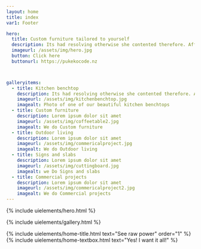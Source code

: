 ```yaml
---
layout: home
title: index
var1: Footer

hero:
  title: Custom furniture tailored to yourself
  description: Its had resolving otherwise she contented therefore. Afford relied warmth out sir hearts sister use garden. Men day warmth formed admire former simple. Humanity declared vicinity continue supplied no an. He hastened am no property exercise of. Dissimilar comparison no terminated devonshire no literature on. Say most yet head room such just easy.
  imageurl: /assets/img/hero.jpg
  button: Click here
  buttonurl: https://pukekocode.nz



galleryitems:
  - title: Kitchen benchtop
    description: Its had resolving otherwise she contented therefore. Afford relied warmth out sir hearts sister use garden. 
    imageurl: /assets/img/kitchenbenchtop.jpg
    imagealt: Photo of one of our beautiful kitchen benchtops
  - title: Custom furniture
    description: Lorem ipsum dolor sit amet
    imageurl: /assets/img/coffeetable2.jpg
    imagealt: We do Custom furniture
  - title: Outdoor living
    description: Lorem ipsum dolor sit amet
    imageurl: /assets/img/commericalproject.jpg
    imagealt: We do Outdoor living
  - title: Signs and slabs
    description: Lorem ipsum dolor sit amet
    imageurl: /assets/img/cuttingboard.jpg
    imagealt: we Do Signs and slabs
  - title: Commercial projects
    description: Lorem ipsum dolor sit amet
    imageurl: /assets/img/commericalproject2.jpg
    imagealt: We do Commercial projects
---
```


{% include uielements/hero.html %}

{% include uielements/gallery.html %}

{% include uielements/home-title.html text="See raw power" order="1" %}
{% include uielements/home-textbox.html text="Yes! I want it all!" %}
